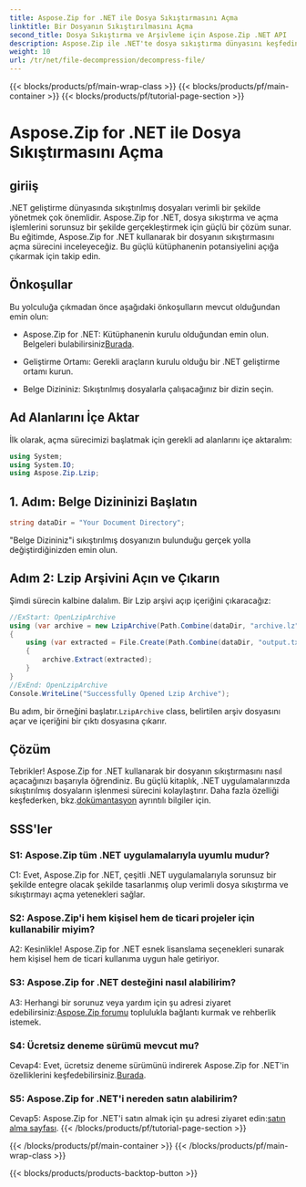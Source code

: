 ```yaml
---
title: Aspose.Zip for .NET ile Dosya Sıkıştırmasını Açma
linktitle: Bir Dosyanın Sıkıştırılmasını Açma
second_title: Dosya Sıkıştırma ve Arşivleme için Aspose.Zip .NET API
description: Aspose.Zip ile .NET'te dosya sıkıştırma dünyasını keşfedin. Dosyaların sıkıştırmasını zahmetsizce açma sanatını öğrenin.
weight: 10
url: /tr/net/file-decompression/decompress-file/
---
```


{{< blocks/products/pf/main-wrap-class >}}
{{< blocks/products/pf/main-container >}}
{{< blocks/products/pf/tutorial-page-section >}}

# Aspose.Zip for .NET ile Dosya Sıkıştırmasını Açma

## giriiş

.NET geliştirme dünyasında sıkıştırılmış dosyaları verimli bir şekilde yönetmek çok önemlidir. Aspose.Zip for .NET, dosya sıkıştırma ve açma işlemlerini sorunsuz bir şekilde gerçekleştirmek için güçlü bir çözüm sunar. Bu eğitimde, Aspose.Zip for .NET kullanarak bir dosyanın sıkıştırmasını açma sürecini inceleyeceğiz. Bu güçlü kütüphanenin potansiyelini açığa çıkarmak için takip edin.

## Önkoşullar

Bu yolculuğa çıkmadan önce aşağıdaki önkoşulların mevcut olduğundan emin olun:

-  Aspose.Zip for .NET: Kütüphanenin kurulu olduğundan emin olun. Belgeleri bulabilirsiniz[Burada](https://reference.aspose.com/zip/net/).

- Geliştirme Ortamı: Gerekli araçların kurulu olduğu bir .NET geliştirme ortamı kurun.

- Belge Dizininiz: Sıkıştırılmış dosyalarla çalışacağınız bir dizin seçin.

## Ad Alanlarını İçe Aktar

İlk olarak, açma sürecimizi başlatmak için gerekli ad alanlarını içe aktaralım:

```csharp
using System;
using System.IO;
using Aspose.Zip.Lzip;
```

## 1. Adım: Belge Dizininizi Başlatın

```csharp
string dataDir = "Your Document Directory";
```

"Belge Dizininiz"i sıkıştırılmış dosyanızın bulunduğu gerçek yolla değiştirdiğinizden emin olun.

## Adım 2: Lzip Arşivini Açın ve Çıkarın

Şimdi sürecin kalbine dalalım. Bir Lzip arşivi açıp içeriğini çıkaracağız:

```csharp
//ExStart: OpenLzipArchive
using (var archive = new LzipArchive(Path.Combine(dataDir, "archive.lz")))
{
    using (var extracted = File.Create(Path.Combine(dataDir, "output.txt")))
    {
        archive.Extract(extracted);
    }
}
//ExEnd: OpenLzipArchive
Console.WriteLine("Successfully Opened Lzip Archive");
```

 Bu adım, bir örneğini başlatır.`LzipArchive` class, belirtilen arşiv dosyasını açar ve içeriğini bir çıktı dosyasına çıkarır.

## Çözüm

 Tebrikler! Aspose.Zip for .NET kullanarak bir dosyanın sıkıştırmasını nasıl açacağınızı başarıyla öğrendiniz. Bu güçlü kitaplık, .NET uygulamalarınızda sıkıştırılmış dosyaların işlenmesi sürecini kolaylaştırır. Daha fazla özelliği keşfederken, bkz.[dokümantasyon](https://reference.aspose.com/zip/net/) ayrıntılı bilgiler için.

## SSS'ler

### S1: Aspose.Zip tüm .NET uygulamalarıyla uyumlu mudur?

C1: Evet, Aspose.Zip for .NET, çeşitli .NET uygulamalarıyla sorunsuz bir şekilde entegre olacak şekilde tasarlanmış olup verimli dosya sıkıştırma ve sıkıştırmayı açma yetenekleri sağlar.

### S2: Aspose.Zip'i hem kişisel hem de ticari projeler için kullanabilir miyim?

A2: Kesinlikle! Aspose.Zip for .NET esnek lisanslama seçenekleri sunarak hem kişisel hem de ticari kullanıma uygun hale getiriyor.

### S3: Aspose.Zip for .NET desteğini nasıl alabilirim?

A3: Herhangi bir sorunuz veya yardım için şu adresi ziyaret edebilirsiniz:[Aspose.Zip forumu](https://forum.aspose.com/c/zip/37) toplulukla bağlantı kurmak ve rehberlik istemek.

### S4: Ücretsiz deneme sürümü mevcut mu?

 Cevap4: Evet, ücretsiz deneme sürümünü indirerek Aspose.Zip for .NET'in özelliklerini keşfedebilirsiniz.[Burada](https://releases.aspose.com/).

### S5: Aspose.Zip for .NET'i nereden satın alabilirim?

 Cevap5: Aspose.Zip for .NET'i satın almak için şu adresi ziyaret edin:[satın alma sayfası](https://purchase.aspose.com/buy).
{{< /blocks/products/pf/tutorial-page-section >}}

{{< /blocks/products/pf/main-container >}}
{{< /blocks/products/pf/main-wrap-class >}}

{{< blocks/products/products-backtop-button >}}
